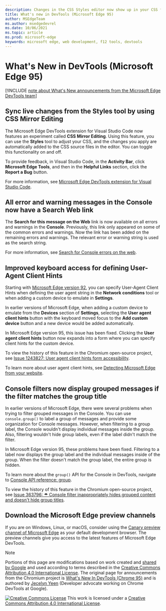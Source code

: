 ```yaml
---
description: Changes in the CSS Styles editor now show up in your CSS files inside Visual Studio Code.  All console errors and warnings now have a Search Web link.  Improved keyboard access for defining User-Agent Client Hints.  Improved filtering for grouped messages in the Console.  And more.
title: What's new in DevTools (Microsoft Edge 95)
author: MSEdgeTeam
ms.author: msedgedevrel
ms.date: 10/06/2021
ms.topic: article
ms.prod: microsoft-edge
keywords: microsoft edge, web development, f12 tools, devtools
---
```

# What's New in DevTools (Microsoft Edge 95)

[!INCLUDE [note about What's New announcements from the Microsoft Edge DevTools team](../../includes/edge-whats-new-note.md)]


<!-- ====================================================================== -->
## Sync live changes from the Styles tool by using CSS Mirror Editing

<!-- 1 -->
<!-- Title: CSS Mirror Editing in VS Code -->
<!-- Subtitle: Changes in the CSS Styles editor now show up in your CSS files inside Visual Studio Code. -->

The Microsoft Edge DevTools extension for Visual Studio Code now features an experiment called **CSS Mirror Editing**.  Using this feature, you can use the **Styles** tool to adjust your CSS, and the changes you apply are automatically added to the CSS source files in the editor.  You can toggle this functionality on and off.

To provide feedback, in Visual Studio Code, in the **Activity Bar**, click **Microsoft Edge Tools**, and then in the **Helpful Links** section, click the **Report a Bug** button.

For more information, see [Microsoft Edge DevTools extension for Visual Studio Code](../../../../visual-studio-code/microsoft-edge-devtools-extension.md#syncing-live-changes-from-the-styles-tool-by-using-css-mirror-editing).

<!-- :::image type="content" source="../../media/2021/10/css-mirroring.gif" alt-text="Changes in the CSS Styles editor now show up in your CSS files inside Visual Studio Code." lightbox="../../media/2021/10/css-mirroring.gif"::: -->


<!-- ====================================================================== -->
## All error and warning messages in the Console now have a Search Web link

<!-- 2 -->
<!-- orig title:
## Improving Search Console Error
-->
<!-- Title: All console errors and warnings now have a Search Web link -->
<!-- Subtitle: You can now search for any of your console errors and warnings right from DevTools. -->

The **Search for this message on the Web** link is now available on all errors and warnings in the **Console**.  Previously, this link only appeared on some of the common errors and warnings.  Now the link has been added on the remaining errors and warnings.  The relevant error or warning string is used as the search string.

For more information, see [Search for Console errors on the web](../09/devtools.md#search-for-console-errors-on-the-web).

<!-- :::image type="content" source="../../media/2021/10/filename.msft.png" alt-text="Description" lightbox="../../media/2021/10/filename.msft.png"::: -->
<!-- 
For the tool in DevTools:
1. Navigate to DevTools > Console on your homepage
2. Hover over the magnifying glass icon on the right of any error or warning ("Tracking Prevention blocked...")

To show the outcome:
1. Select the magnifying glass, which will open a new tab with a search for that error/warning -->


<!-- ====================================================================== -->
## Improved keyboard access for defining User-Agent Client Hints

<!-- 3 -->
<!-- Title: When adding a custom device to emulate in DevTools, specify user agent client hints more easily -->
<!-- Subtitle: We've improved keyboard access when navigating to user agent clients from Settings. -->

Starting with [Microsoft Edge version 92](../05/devtools.md#user-agent-client-hints-for-devices-in-the-network-conditions-tab), you can specify User-Agent Client Hints when defining the user agent string in the **Network conditions** tool or when adding a custom device to emulate in **Settings**.

In earlier versions of Microsoft Edge, when adding a custom device to emulate from the **Devices** section of **Settings**, selecting the **User agent client hints** button with the keyboard moved focus to the **Add custom device** button and a new device would be added automatically.

In Microsoft Edge version 95, this issue has been fixed.  Clicking the **User agent client hints** button now expands into a form where you can specify client hints for the custom device.

To view the history of this feature in the Chromium open-source project, see [Issue 1243827: User agent client hints form accessibility](https://bugs.chromium.org/p/chromium/issues/detail?id=1243827).

To learn more about user agent client hints, see [Detecting Microsoft Edge from your website](../../../../web-platform/user-agent-guidance.md#user-agent-client-hints).

<!-- :::image type="content" source="../../media/2021/10/filename.msft.png" alt-text="Description" lightbox="../../media/2021/10/filename.msft.png"::: -->
<!-- 
To see this bug:
Open Edge Stable.
Navigate to edge://version and ensure you are on version 94 or earlier.
Navigate to bing.com.
Press ‘F12’ or press ‘Ctrl +Shift +I ’to open DevTools.
Open Settings with the gear icon.
Navigate to the Devices section of Settings.
With the keyboard, tab to focus the "Add custom device..." button.  Press `Enter`.
Provide a device name in the Device Name textbox.
Tab to User agent client hints button.  Press `Enter`.

To see the fix:
Open Edge Beta.
Go to edge://version.
Make sure you're on version 95 or later.
Repeat the above steps starting with "Navigate to bing.com." -->


<!-- ====================================================================== -->
## Console filters now display grouped messages if the filter matches the group title

<!-- 4 -->
<!-- Title: Improved filtering for grouped messages in the Console -->
<!-- Subtitle: Filters in the Console is now more intuitive, displaying grouped messages when the filter matches the group label. -->

In earlier versions of Microsoft Edge, there were several problems when trying to filter grouped messages in the Console. You can use `console.group()` to label a group of messages and provide some organization for Console messages. However, when filtering to a group label, the Console wouldn't display individual messages inside the group.  Also, filtering wouldn't hide group labels, even if the label didn't match the filter.

In Microsoft Edge version 95, these problems have been fixed.  Filtering to a label now displays the group label and the individual messages inside of the group.  When the filter doesn't match the group label, the entire group is hidden.

To learn more about the `group()` API for the Console in DevTools, navigate to [Console API reference: group](../../../../devtools-guide-chromium/console/api.md#group).

To view the history of this feature in the Chromium open-source project, see [Issue 363796: ☂ Console filter inappropriately hides grouped content and doesn't hide group titles](https://bugs.chromium.org/p/chromium/issues/detail?id=363796).

<!-- :::image type="content" source="../../media/2021/10/filename.msft.png" alt-text="Description" lightbox="../../media/2021/10/filename.msft.png"::: -->
<!-- 
1.  In Microsoft Edge Stable, navigate to edge://version.
2.  Make sure you're on version 94 or earlier.
3.  Open DevTools against bing.com.
4.  Navigate to Console.
5.  Paste the following into the Console and press `Enter`:

    ```javascript
    console.group('My Custom Heading 1');
    console.log('Message 1');
    console.log('Message 2');
    
    console.groupEnd();
    console.group('My Custom Heading 2');
    
    console.log('Message 1');
    console.log('Message 2');
    
    console.groupEnd();
    ```

6.  In the filter, enter 'My Custom Heading' and observe that the group messages are collapsed.
7.  In the filter, enter 'aaaa' or some string that doesn't match, and see that the group titles are still being displayed.

1.  In Microsoft Edge Beta, repeat steps 1-7.
1.  Check edge://version to make sure you're on version 95 or later.
1.  Grouped messages now appear if the filter matches the title of the group. 
1.  Group titles are no longer displayed if the filter doesn't match the title group.

todo: Check attachments for a GIF of the bug. -->




<!--
Chrome What's New items to add:

New CSS length authoring tools

Improved the display of properties

Sort snippets in the Sources panel

Improved UI for DevTools command menu



-->

<!-- ====================================================================== -->
## Download the Microsoft Edge preview channels

If you are on Windows, Linux, or macOS, consider using the [Canary preview channel of Microsoft Edge](https://www.microsoftedgeinsider.com/download) as your default development browser.  The preview channels give you access to the latest features of Microsoft Edge DevTools.


<!-- ====================================================================== -->
> [!NOTE]
> Portions of this page are modifications based on work created and [shared by Google](https://developers.google.com/terms/site-policies) and used according to terms described in the [Creative Commons Attribution 4.0 International License](https://creativecommons.org/licenses/by/4.0).
> The original page for announcements from the Chromium project is [What's New In DevTools (Chrome 95)](https://developer.chrome.com/blog/new-in-devtools-95) and is authored by [Jecelyn Yeen](https://developers.google.com/web/resources/contributors/jecelynyeen) (Developer advocate working on Chrome DevTools at Google).

[![Creative Commons License](https://i.creativecommons.org/l/by/4.0/88x31.png)](https://creativecommons.org/licenses/by/4.0)
This work is licensed under a [Creative Commons Attribution 4.0 International License](https://creativecommons.org/licenses/by/4.0).
